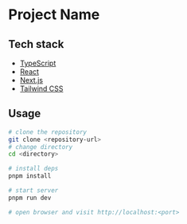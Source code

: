 # Project Name

<!-- should be repaced with your username, repo name, branch -->
<!-- ![GitHub last commit (branch)](https://img.shields.io/github/last-commit/:user/:repo/:branch?style=flat-square&labelColor=%23222222&color=%23111111)  -->
<!-- ![GitHub language count](https://img.shields.io/github/languages/count/:user/:repo?style=flat-square&labelColor=%23222222&color=%23111111)  -->
<!-- ![GitHub issues](https://img.shields.io/github/issues/:user/:repo?style=flat-square&labelColor=%23222222&color=%23111111)  -->
<!-- ![GitHub package.json version (branch)](https://img.shields.io/github/package-json/v/:user/:repo/:branch?style=flat-square&label=version&labelColor=%23222222&color=%23111111) -->
<!-- ![GitHub top language](https://img.shields.io/github/languages/top/:user/:repo?style=flat-square&labelColor=%23222222&color=%23111111) -->
<!-- ![GitHub License](https://img.shields.io/github/license/:user/:repo?style=flat-square&labelColor=%23222222&color=%23111111) -->

<!-- project description -->

## Tech stack

- [TypeScript](https://www.typescriptlang.org/)
- [React](https://react.dev/)
- [Next.js](https://nextjs.org/)
- [Tailwind CSS](https://tailwindcss.com/)

## Usage

```bash
# clone the repository
git clone <repository-url>
# change directory
cd <directory>

# install deps
pnpm install

# start server
pnpm run dev

# open browser and visit http://localhost:<port>
```

<!-- ## Acknowledgement -->

<!-- ## Contributions -->

<!-- If you have any suggestions or would like to contribute to this blog, please open an issue or submit a pull request. Your contributions are welcome! -->

<!-- ## License -->

<!-- Licensed under the [MIT License](./LICENSE). -->